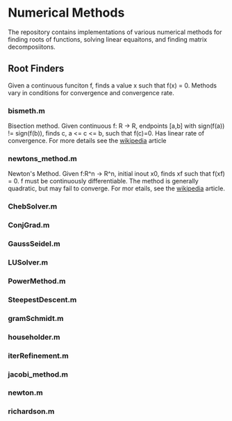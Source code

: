 # Numerical Methods
The repository contains implementations of various numerical methods for finding roots of functions, solving linear equaitons, and finding matrix decomposiitons.

## Root Finders
Given a continuous funciton f, finds a value x such that f(x) = 0. Methods vary in conditions for convergence and convergence rate.

### bismeth.m
Bisection method. Given continuous f: R -> R, endpoints [a,b] with sign(f(a)) != sign(f(b)), finds c, a <= c <= b, such that f(c)=0. Has linear rate of convergence. For more details see the [wikipedia](https://en.wikipedia.org/wiki/Bisection_method) article

### newtons_method.m
Newton's Method. Given f:R^n -> R^n, initial inout x0, finds xf such that f(xf) = 0. f must be continuously differentiable. The method is generally quadratic, but may fail to converge. For mor etails, see the [wikipedia](https://en.wikipedia.org/wiki/Newton%27s_method) article.


### ChebSolver.m

### ConjGrad.m

### GaussSeidel.m

### LUSolver.m

### PowerMethod.m

### SteepestDescent.m



### gramSchmidt.m

### householder.m

### iterRefinement.m

### jacobi_method.m

### newton.m

### richardson.m
